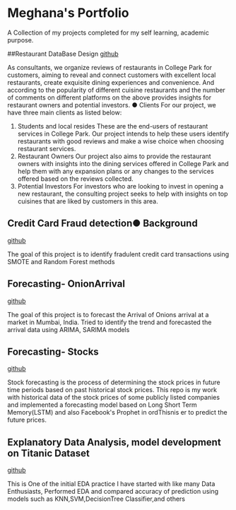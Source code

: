 # Meghana's Portfolio

A Collection of my projects completed for my self learning, academic purpose.


##Restaurant DataBase Design
[github](https://github.com/meghanacr/Restaurant-Database-Design)

As consultants, we organize reviews of restaurants in College Park for customers, aiming to reveal and connect customers with excellent local restaurants, create exquisite dining experiences and convenience. And according to the popularity of different cuisine restaurants and the number of comments on different platforms on the above provides insights for restaurant owners and potential investors.
● Clients
For our project, we have three main clients as listed below:
1. Students and local resides
These are the end-users of restaurant services in College Park. Our project intends to help these users identify restaurants with good reviews and make a wise choice when choosing restaurant services.
2. Restaurant Owners
Our project also aims to provide the restaurant owners with insights into the dining services offered in College Park and help them with any expansion plans or any changes to the services offered based on the reviews collected.
3. Potential Investors
For investors who are looking to invest in opening a new restaurant, the consulting project seeks to help with insights on top cuisines that are liked by customers in this area.


## Credit Card Fraud detection● Background



[github](https://github.com/meghanacr/credit-card-fraud-detection)

The goal of this project is to identify fradulent credit card transactions using SMOTE and Random Forest methods

## Forecasting- OnionArrival


[github](https://github.com/meghanacr/forecasting-onion-arrival)

The goal of this project is to forecast the Arrival of Onions arrival at a market in Mumbai, India. Tried to identify the trend and forecasted the arrival data using ARIMA, SARIMA models


## Forecasting- Stocks

[github](https://github.com/meghanacr/forecatsing-stocks)

Stock forecasting is the process of determining the stock prices in future time periods based on past historical stock prices.
This repo is my work with historical data of the stock prices of some publicly listed companies and implemented a forecasting model based on Long Short Term Memory(LSTM) and also Facebook's Prophet in ordThisnis er to predict the future prices.


## Explanatory Data Analysis, model development on Titanic Dataset

[github](https://github.com/meghanacr/titanic-model-development)

This is One of the initial EDA practice I have started with like many Data Enthusiasts, Performed EDA and compared accuracy of prediction using models such as KNN,SVM,DecisionTree Classifier,and others













